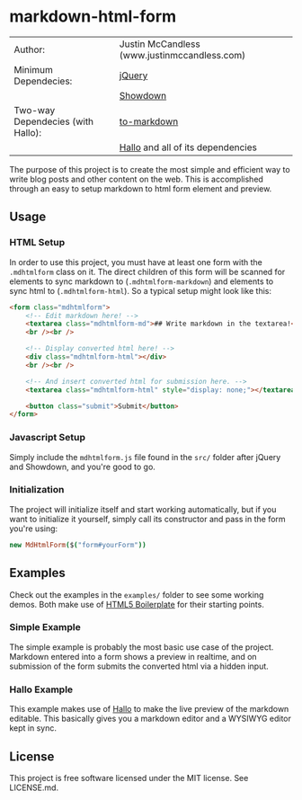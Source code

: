 markdown-html-form
================

<table>
  <tr>
    <td>Author:</td>
    <td>Justin McCandless (www.justinmccandless.com)</td>
  </tr>
  <!-- <tr>
    <td>Demo:</td>
    <td>http://www.justinmccandless.com/demos/jQuery-Open-Carousel/index.html</td>
  </tr>
  <tr>
    <td>Latest Blog Post:</td>
    <td>http://www.justinmccandless.com/blog/Open+Source+jQuery+Carousel</td>
  </tr> -->
  <tr>
    <td>Minimum Dependecies:</td>
    <td><a href="http://www.jquery.com">jQuery</a></td>
  </tr>
  <tr>
    <td></td>
    <td><a href="https://github.com/coreyti/showdown">Showdown</a></td>
  </tr>
  <tr>
    <td>Two-way Dependecies (with Hallo):</td>
    <td><a href="https://raw.github.com/domchristie/to-markdown">to-markdown</a><td>
  </tr>
  <tr>
    <td></td>
    <td><a href="https://github.com/bergie/hallo">Hallo</a> and all of its dependencies</td>
  </tr>
</table>

The purpose of this project is to create the most simple and efficient way to write blog posts and other content on the web.  This is accomplished through an easy to setup markdown to html form element and preview.

## Usage

### HTML Setup

In order to use this project, you must have at least one form with the `.mdhtmlform` class on it.  The direct children of this form will be scanned for elements to sync markdown to (`.mdhtmlform-markdown`) and elements to sync html to (`.mdhtmlform-html`).  So a typical setup might look like this:

```html
<form class="mdhtmlform">
    <!-- Edit markdown here! -->
    <textarea class="mdhtmlform-md">## Write markdown in the textarea!</textarea>
    <br /><br />

    <!-- Display converted html here! -->
    <div class="mdhtmlform-html"></div>
    <br /><br />

    <!-- And insert converted html for submission here. -->
    <textarea class="mdhtmlform-html" style="display: none;"></textarea>

    <button class="submit">Submit</button>
</form>
```

### Javascript Setup

Simply include the `mdhtmlform.js` file found in the `src/` folder after jQuery and Showdown, and you're good to go.

### Initialization

The project will initialize itself and start working automatically, but if you want to initialize it yourself, simply call its constructor and pass in the form you're using:

```coffeescript
new MdHtmlForm($("form#yourForm"))
```

## Examples

Check out the examples in the `examples/` folder to see some working demos.  Both make use of [HTML5 Boilerplate](http://www.html5boilerplate.com) for their starting points.

### Simple Example

The simple example is probably the most basic use case of the project.  Markdown entered into a form shows a preview in realtime, and on submission of the form submits the converted html via a hidden input.

### Hallo Example

This example makes use of [Hallo](https://github.com/bergie/hallo) to make the live preview of the markdown editable.  This basically gives you a markdown editor and a WYSIWYG editor kept in sync.

## License

This project is free software licensed under the MIT license.  See LICENSE.md.

